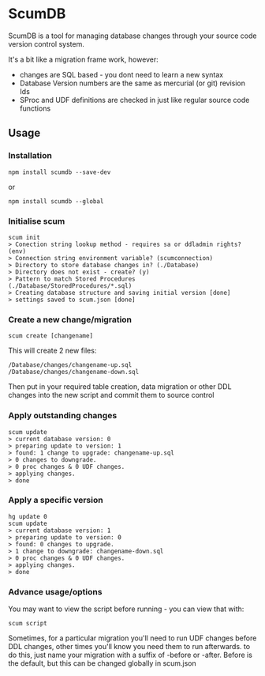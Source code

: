 # ScumDB
ScumDB is a tool for managing database changes through your source code version control system.

It's a bit like a migration frame work, however:

* changes are SQL based - you dont need to learn a new syntax
* Database Version numbers are the same as mercurial (or git) revision Ids
* SProc and UDF definitions are checked in just like regular source code functions

## Usage ##

### Installation

```
npm install scumdb --save-dev
```
or
```
npm install scumdb --global
```

### Initialise scum
```
scum init
> Conection string lookup method - requires sa or ddladmin rights? (env)
> Connection string environment variable? (scumconnection)
> Directory to store database changes in? (./Database)
> Directory does not exist - create? (y)
> Pattern to match Stored Procedures (./Database/StoredProcedures/*.sql)
> Creating database structure and saving initial version [done]
> settings saved to scum.json [done]
```

### Create a new change/migration

```
scum create [changename]
```

This will create 2 new files: 
```
/Database/changes/changename-up.sql
/Database/changes/changename-down.sql
```
Then put in your required table creation, data migration or other DDL changes into the new script
and commit them to source control

### Apply outstanding changes

```
scum update
> current database version: 0
> preparing update to version: 1
> found: 1 change to upgrade: changename-up.sql 
> 0 changes to downgrade.
> 0 proc changes & 0 UDF changes.
> applying changes.
> done
```

### Apply a specific version
```
hg update 0
scum update
> current database version: 1
> preparing update to version: 0
> found: 0 changes to upgrade. 
> 1 change to downgrade: changename-down.sql
> 0 proc changes & 0 UDF changes.
> applying changes.
> done
```

### Advance usage/options

You may want to view the script before running - you can view that with:
```
scum script
```

Sometimes, for a particular migration you'll need to run UDF changes before DDL changes, other times you'll know you need them
to run afterwards. to do this, just name your migration with a suffix of -before or -after.
Before is the default, but this can be changed globally in scum.json